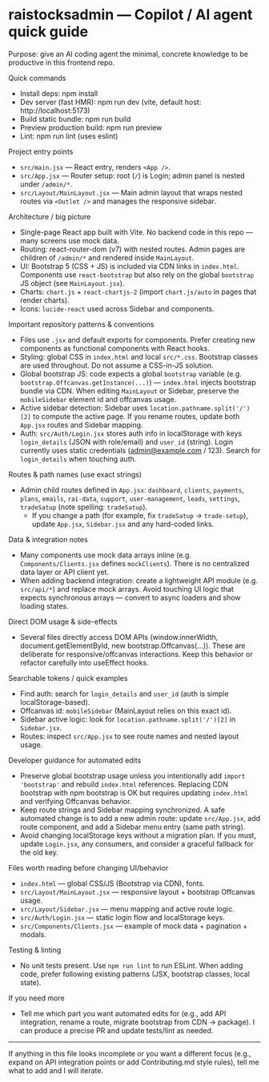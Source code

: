 <!-- Copilot instructions for the raistocksadmin repo -->

# raistocksadmin — Copilot / AI agent quick guide

Purpose: give an AI coding agent the minimal, concrete knowledge to be productive in this frontend repo.

Quick commands

- Install deps: npm install
- Dev server (fast HMR): npm run dev (vite, default host: http://localhost:5173)
- Build static bundle: npm run build
- Preview production build: npm run preview
- Lint: npm run lint (uses eslint)

Project entry points

- `src/main.jsx` — React entry, renders `<App />`.
- `src/App.jsx` — Router setup: root (`/`) is Login; admin panel is nested under `/admin/*`.
- `src/Layout/MainLayout.jsx` — Main admin layout that wraps nested routes via `<Outlet />` and manages the responsive sidebar.

Architecture / big picture

- Single-page React app built with Vite. No backend code in this repo — many screens use mock data.
- Routing: react-router-dom (v7) with nested routes. Admin pages are children of `/admin/*` and rendered inside `MainLayout`.
- UI: Bootstrap 5 (CSS + JS) is included via CDN links in `index.html`. Components use `react-bootstrap` but also rely on the global `bootstrap` JS object (see `MainLayout.jsx`).
- Charts: `chart.js` + `react-chartjs-2` (import `chart.js/auto` in pages that render charts).
- Icons: `lucide-react` used across Sidebar and components.

Important repository patterns & conventions

- Files use `.jsx` and default exports for components. Prefer creating new components as functional components with React hooks.
- Styling: global CSS in `index.html` and local `src/*.css`. Bootstrap classes are used throughout. Do not assume a CSS-in-JS solution.
- Global bootstrap JS: code expects a global `bootstrap` variable (e.g. `bootstrap.Offcanvas.getInstance(...)`) — `index.html` injects bootstrap bundle via CDN. When editing `MainLayout` or Sidebar, preserve the `mobileSidebar` element id and offcanvas usage.
- Active sidebar detection: Sidebar uses `location.pathname.split('/')[2]` to compute the active page. If you rename routes, update both `App.jsx` routes and Sidebar mapping.
- Auth: `src/Auth/Login.jsx` stores auth info in localStorage with keys `login_details` (JSON with role/email) and `user_id` (string). Login currently uses static credentials (admin@example.com / 123). Search for `login_details` when touching auth.

Routes & path names (use exact strings)

- Admin child routes defined in `App.jsx`: `dashboard`, `clients`, `payments`, `plans`, `emails`, `rai-data`, `support`, `user-management`, `leads`, `settings`, `tradeSatup` (note spelling: `tradeSatup`).
  - If you change a path (for example, fix `tradeSatup` → `trade-setup`), update `App.jsx`, `Sidebar.jsx` and any hard-coded links.

Data & integration notes

- Many components use mock data arrays inline (e.g. `Components/Clients.jsx` defines `mockClients`). There is no centralized data layer or API client yet.
- When adding backend integration: create a lightweight API module (e.g. `src/api/*`) and replace mock arrays. Avoid touching UI logic that expects synchronous arrays — convert to async loaders and show loading states.

Direct DOM usage & side-effects

- Several files directly access DOM APIs (window.innerWidth, document.getElementById, new bootstrap.Offcanvas(...)). These are deliberate for responsive/offcanvas interactions. Keep this behavior or refactor carefully into useEffect hooks.

Searchable tokens / quick examples

- Find auth: search for `login_details` and `user_id` (auth is simple localStorage-based).
- Offcanvas id: `mobileSidebar` (MainLayout relies on this exact id).
- Sidebar active logic: look for `location.pathname.split('/')[2]` in `Sidebar.jsx`.
- Routes: inspect `src/App.jsx` to see route names and nested layout usage.

Developer guidance for automated edits

- Preserve global bootstrap usage unless you intentionally add `import 'bootstrap'` and rebuild `index.html` references. Replacing CDN bootstrap with npm bootstrap is OK but requires updating `index.html` and verifying Offcanvas behavior.
- Keep route strings and Sidebar mapping synchronized. A safe automated change is to add a new admin route: update `src/App.jsx`, add route component, and add a Sidebar menu entry (same path string).
- Avoid changing localStorage keys without a migration plan. If you must, update `Login.jsx`, any consumers, and consider a graceful fallback for the old key.

Files worth reading before changing UI/behavior

- `index.html` — global CSS/JS (Bootstrap via CDN), fonts.
- `src/Layout/MainLayout.jsx` — responsive layout + bootstrap Offcanvas usage.
- `src/Layout/Sidebar.jsx` — menu mapping and active route logic.
- `src/Auth/Login.jsx` — static login flow and localStorage keys.
- `src/Components/Clients.jsx` — example of mock data + pagination + modals.

Testing & linting

- No unit tests present. Use `npm run lint` to run ESLint. When adding code, prefer following existing patterns (JSX, bootstrap classes, local state).

If you need more

- Tell me which part you want automated edits for (e.g., add API integration, rename a route, migrate bootstrap from CDN → package). I can produce a precise PR and update tests/lint as needed.

---

If anything in this file looks incomplete or you want a different focus (e.g., expand on API integration points or add Contributing.md style rules), tell me what to add and I will iterate.
